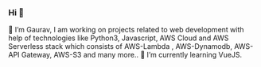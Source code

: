 ### Hi 👋
🔭 I’m Gaurav, I am working on projects related to web development with help of technologies like Python3, Javascript, AWS Cloud and AWS Serverless stack which consists of AWS-Lambda , AWS-Dynamodb, AWS-API Gateway, AWS-S3 and many more..
 🌱 I’m currently learning VueJS.

<!--
**gaurav386i/gaurav386i** is a ✨ _special_ ✨ repository because its `README.md` (this file) appears on your GitHub profile.

Here are some ideas to get you started:

🔭 I’m Gaurav, I am working on projects related to web development with help of technologies like Python3, Javascript, AWS Cloud and AWS Serverless stack which consists of AWS-Lambda , AWS-Dynamodb, AWS-API Gateway, AWS-S3 and many more..
 🌱 I’m currently learning VueJS.
- 👯 I’m looking to collaborate on ...
- 🤔 I’m looking for help with ...
- 💬 Ask me about ...
- 📫 How to reach me: ...
- 😄 Pronouns: ...
- ⚡ Fun fact: ...
-->
